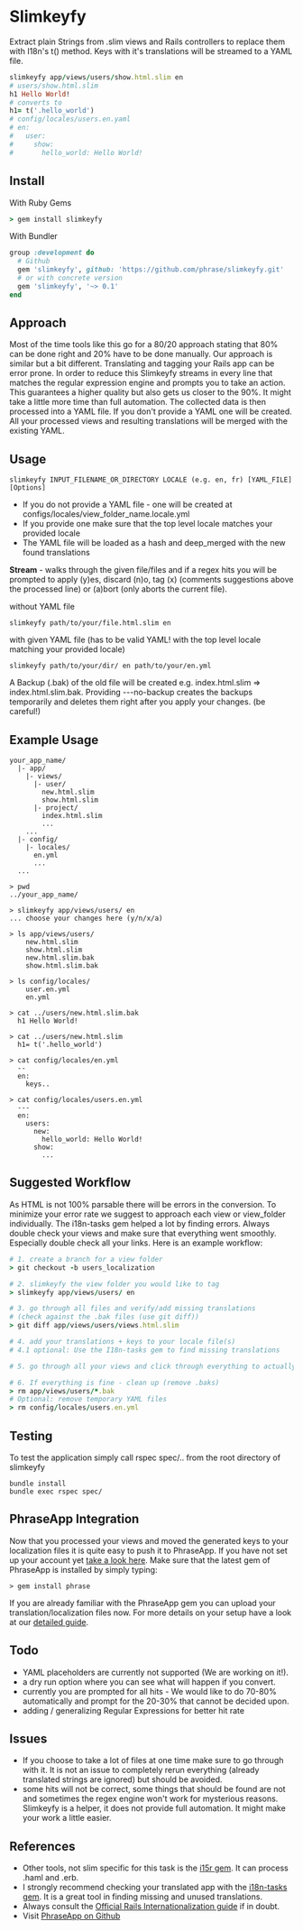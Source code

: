 Slimkeyfy
=
Extract plain Strings from .slim views and Rails controllers to replace them with I18n's t() method. Keys with it's translations will be streamed to a YAML file.
```ruby
slimkeyfy app/views/users/show.html.slim en
# users/show.html.slim
h1 Hello World!
# converts to
h1= t('.hello_world') 
# config/locales/users.en.yaml
# en: 
#   user:
#     show:
#       hello_world: Hello World!
```

Install
-

With Ruby Gems
```ruby
> gem install slimkeyfy
```

With Bundler
```ruby
group :development do
  # Github
  gem 'slimkeyfy', github: 'https://github.com/phrase/slimkeyfy.git'
  # or with concrete version
  gem 'slimkeyfy', '~> 0.1'
end
```

Approach
-
Most of the time tools like this go for a 80/20 approach stating that 80% can be done right and 20% have to be done manually. Our approach is similar but a bit different. Translating and tagging your Rails app can be error prone. In order to reduce this Slimkeyfy streams in every line that matches the regular expression engine and prompts you to take an action. This guarantees a higher quality but also gets us closer to the 90%. It might take a little more time than full automation. The collected data is then processed into a YAML file. If you don't provide a YAML one will be created. All your processed views and resulting translations will be merged with the existing YAML.

Usage
-
```unix
slimkeyfy INPUT_FILENAME_OR_DIRECTORY LOCALE (e.g. en, fr) [YAML_FILE] [Options]
```
- If you do not provide a YAML file - one will be created at configs/locales/view_folder_name.locale.yml
- If you provide one make sure that the top level locale matches your provided locale
- The YAML file will be loaded as a hash and deep_merged with the new found translations

**Stream** - walks through the given file/files and if a regex hits you will be prompted to apply (y)es, discard (n)o, tag (x) (comments suggestions above the processed line) or (a)bort (only aborts the current file).

without YAML file
```unix
slimkeyfy path/to/your/file.html.slim en
```
with given YAML file (has to be valid YAML! with the top level locale matching your provided locale)
```unix
slimkeyfy path/to/your/dir/ en path/to/your/en.yml
```
A Backup (.bak) of the old file will be created e.g. index.html.slim => index.html.slim.bak.
Providing ---no-backup creates the backups temporarily and deletes them right after you apply your changes. (be careful!)

Example Usage
-
```unix
your_app_name/
  |- app/
    |- views/
      |- user/
        new.html.slim
        show.html.slim
      |- project/
        index.html.slim
        ...
    ...
  |- config/
    |- locales/
      en.yml
      ...
  ...

> pwd
../your_app_name/
 
> slimkeyfy app/views/users/ en
... choose your changes here (y/n/x/a)

> ls app/views/users/
    new.html.slim
    show.html.slim
    new.html.slim.bak
    show.html.slim.bak
    
> ls config/locales/
    user.en.yml
    en.yml
    
> cat ../users/new.html.slim.bak
  h1 Hello World!
    
> cat ../users/new.html.slim
  h1= t('.hello_world')
 
> cat config/locales/en.yml
  --
  en:
    keys..
          
> cat config/locales/users.en.yml
  ---
  en:
    users:
      new:
        hello_world: Hello World!
      show:
        ...
```
Suggested Workflow
-
As HTML is not 100% parsable there will be errors in the conversion. To minimize your error rate we suggest to approach each view or view_folder individually. The i18n-tasks gem helped a lot by finding errors. Always double check your views and make sure that everything went smoothly. Especially double check all your links. Here is an example workflow:
```ruby
# 1. create a branch for a view folder 
> git checkout -b users_localization

# 2. slimkeyfy the view folder you would like to tag
> slimkeyfy app/views/users/ en

# 3. go through all files and verify/add missing translations 
# (check against the .bak files (use git diff))
> git diff app/views/users/views.html.slim

# 4. add your translations + keys to your locale file(s)
# 4.1 optional: Use the I18n-tasks gem to find missing translations

# 5. go through all your views and click through everything to actually "see" what changed

# 6. If everything is fine - clean up (remove .baks)
> rm app/views/users/*.bak
# Optional: remove temporary YAML files
> rm config/locales/users.en.yml
```
Testing
-
To test the application simply call rspec spec/.. from the root directory of slimkeyfy
```unix
bundle install
bundle exec rspec spec/
```
PhraseApp Integration
-
Now that you processed your views and moved the generated keys to your localization files it is quite easy to push it to PhraseApp. If you have not set up your account yet [take a look here](https://phraseapp.com/docs/about/setup-your-translations-with-phraseapp?language=en). Make sure that the latest gem of PhraseApp is installed by simply typing:
```unix
> gem install phrase
```
If you are already familiar with the PhraseApp gem you can upload your translation/localization files now. For more details on your setup have a look at our [detailed guide](https://phraseapp.com/docs/about/access-your-locale-files-with-the-api-client?language=en).

Todo
-
- YAML placeholders are currently not supported (We are working on it!).
- a dry run option where you can see what will happen if you convert.
- currently you are prompted for all hits - We would like to do 70-80% automatically and prompt for the 20-30% that cannot be decided upon.
- adding / generalizing Regular Expressions for better hit rate

Issues
-
- If you choose to take a lot of files at one time make sure to go through with it. It is not an issue to completely rerun everything (already translated strings are ignored) but should be avoided.
- some hits will not be correct, some things that should be found are not and sometimes the regex engine won't work for mysterious reasons. Slimkeyfy is a helper, it does not provide full automation. It might make your work a little easier.

References
-
* Other tools, not slim specific for this task is the [i15r gem](https://github.com/balinterdi/i15r). It can process .haml and .erb.
* I strongly recommend checking your translated app with the [i18n-tasks gem](https://github.com/glebm/i18n-tasks). It is a great tool in     finding missing and unused translations.
* Always consult the [Official Rails Internationalization guide](http://guides.rubyonrails.org/i18n.html) if in doubt.
* Visit [PhraseApp on Github](https://github.com/phrase/phrase)
